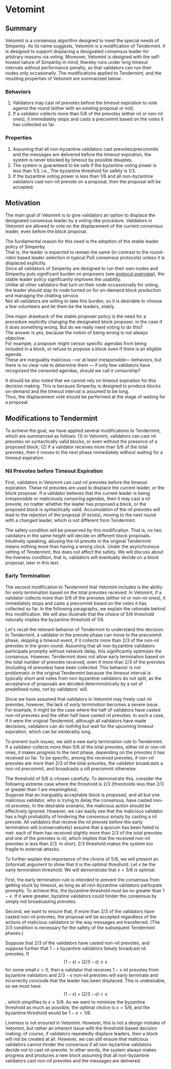# Vetomint

## Summary

Vetomint is a consensus algorithm designed to meet the special needs of
Simperby. As its name suggests, Vetomint is a modification of Tendermint. It is
designed to support displacing a designated consensus leader for arbitrary
reasons via voting. Moreover, Vetomint is designed with the self-hosted nature
of Simperby in mind, thereby runs under long timeout intervals without
performance penalty, so that validators can run their nodes only occasionally.
The modifications applied to Tendermint, and the resulting properties of
Vetomint are summarized below:

### Behaviors

1. Validators may cast nil prevotes before the timeout expiration to vote
against the round (either with an existing proposal or not).  
2. If a validator collects more than 5/6 of the prevotes (either nil or non-nil
ones), it immediately stops and casts a precommit based on the votes it has
collected so far.

### Properties

1. Assuming that all non-byzantine validators cast prevotes/precommits and the
messages are delivered before the timeout expiration, the system is never
blocked by timeout by possible disuptes.
2. The system is guaranteed to be safe if the byzantine voting power is less
   than $1/3$. i.e., The byzantine threshold for safety is $1/3$.
3. If the byzantine voting power is less than $1/6$ and all non-byzantine
validators cast non-nil prevote on a proposal, then the proposal will be
accepted.

## Motivation

The main goal of Vetomint is to give validators an option to displace the
designated consensus leader by a voting-like procedure. Validators in Vetomint
are allowed to vote on the displacement of the current consensus leader, even
before the block proposal.

The fundamental reason for this need is the adoption of the stable leader policy
of Simperby.  
That is, the leader is expected to remain the same (in contrast to the
round-robin based leader selection in typical PoS consensus protocols) unless it
is displaced explicitly.  
Since all validators of Simperby are designed to run their own nodes and
Simperby puts significant burden on proposers (see [protocol
overview](./protocol_overview.md)), the stable leader policy significantly
improves the usability.  
Unlike all other validators that turn on their node occassionally for voting,
the leader should stay its node turned on for on-demand block production and
managing the chatting service.  
Not all validators are willing to take this burden, so it is desirable to choose
a few volunteers and let them be the leaders, stably.

One major drawback of the stable proposer policy is the need for a procedure
explicitly changing the designated block proposer, in the case if it does
something wrong. But do we really need voting to do this?  
The answer is yes, because the notion of being wrong is not always objective.  
For example, a proposer might censor specific agendas from being included in a
block, or refuse to propose a block even if there is an eligible agenda.  
These are inarguably malicious —or at least irresponsible— behaviors, but there
is no clear rule to determine them — if only few validators have recognized the
censored agendas, should we call it censorship?

It should be also noted that we cannot rely on timeout expiration for this
decision making. This is because Simperby is designed to produce blocks
on-demand and the timeout interval is assumed to be long.  
Thus, the displacement vote should be performed at the stage of waiting for a
proposal.

## Modifications to Tendermint

To achieve the goal, we have applied several modifications to Tendermint, which
are summarized as follows: (1) in Vetomint, validators can cast nil prevotes on
syntactically valid blocks, or even without the presence of a proposed block;
(2) if a validator receives more than 5/6 of the total prevotes, then it moves
to the next phase immediately without waiting for a timeout expiration.

### Nil Prevotes before Timeout Expiration

First, validators in Vetomint can cast nil prevotes before the timeout
expiration. These nil prevotes are used to displace the current leader, or the
block proposer. If a validator believes that the current leader is being
irresponsible or maliciously censoring agendas, then it may cast a nil prevote,
no matter whether the leader has proposed a block, or the proposed block is
syntactically valid. Accumulation of the nil prevotes will lead to the rejection
of the proposal (if exists), moving to the next round with a changed leader,
which is not different from Tendermint.

<!---
TODO: Elaborate on this.
The following text is fine for giving intuition, but contains subtle errors.
Intuitively speaking, abusing the nil prevote in the original Tendermint means
nothing more than having a wrong clock.
-->
The safety condition will be preserved by this modification. That is, no two
validators in the same height will decide on different block proposals.
Intuitively speaking, abusing the nil prevote in the original Tendermint means
nothing more than having a wrong clock. Under the asynchronous setting of
Tendermint, this does not affect the safety. We will discuss about the liveness
condition, that is, validators will eventually decide on a block proposal, later
in this text.

### Early Termination

The second modification to Tendermint that Vetomint includes is the ability for
*early termination* based on the total prevotes received. In Vetomint, if a
validator collects more than 5/6 of the prevotes (either nil or non-nil ones),
it immediately stops and casts a precommit based on the votes it has collected
so far. In the following paragraphs, we explain the rationale behind this
modification. We will also illustrate that the choice of 5/6 threshold naturally
implies the byzantine threshold of 1/6.

Let's recall the relevant behavior of Tendermint to understand this decision. In
Tendermint, a validator in the prevote phase can move to the precommit phase,
skipping a timeout event, if it collects more than 2/3 of the non-nil prevotes
in the given round. Assuming that all non-byzantine validators participate
promptly without network delay, this significantly optimizes the consensus.
However, Tendermint does not allow early termination based on the total number
of prevotes received, even if more than 2/3 of the prevotes (including nil
prevotes) have been collected. This behavior is not problematic in the original
Tendermint because the timeout interval is typically short and votes from
non-byzantine validators do not split, as the acceptance of proposals are
decided deterministically by a set of predefined rules, not by validators' will.

Since we have assumed that validators in Vetomint may freely cast nil prevotes,
however, the lack of *early termination* becomes a severe issue. For example, it
might be the case where the half of validators have casted non-nil prevotes and
the other half have casted nil prevotes. In such a case, if it were the original
Tendermint, although all validators have made decisions, validators can do
nothihg but wait for the upcoming timeout expiration, which can be intolerably
long.

To prevent such issues, we add a new early termination rule to Tendermint. If a
validator collects more than 5/6 of the total prevotes, either nil or non-nil
ones, it makes progress to the next phase, depending on the prevotes it has
received so far. To be specific, among the received prevotes, if non-nil
prevotes are more than 2/3 of the total prevotes, the validator broadcasts a
non-nil precommit, and broadcasts a nill precommit otherwise.

The threshold of 5/6 is chosen carefully. To demonstrate this, consider the
following extreme case where the threshold is 2/3 (thresholds less than 2/3 or
greater than 1 are meaningless).  
Suppose that an inarguably acceptable block is proposed, and all but one
malicious validator, who is trying to delay the consensus, have casted non-nil
prevotes. In the desirable scenario, the malicious action should be effectively
ignored. However, we can easily see that the malicious validator has a high
probability of hindering the consensus simply by casting a nil prevote. All
validators that receive the nil prevote before the early termination will
(conservatively) assume that a quorum has been failed to met: each of them has
received slightly more than 2/3 of the total prevotes and one of the prevotes is
nil, which implies that the received non-nil prevotes is less than 2/3. In
short, 2/3 threshold makes the system too fragile to external attacks.

To further explain the importance of the choice of 5/6, we will present an
(informal) argument to show that it is the optimal threshold. Let $x$ be the
early termination threshold. We will demonstrate that $x = 5/6$ is optimal.

First, the early termination rule is intended to prevent the consensus from
getting stuck by timeout, as long as all non-byzantine validators particpate
promptly. To achieve this, the byzantine threshold must be no greater than
$1-x$. If it were greater, byzatine validators could hinder the consensus by
simply not broadcasting prevotes.

Second, we want to ensure that, if more than 2/3 of the validators have casted
non-nil prevotes, the proposal will be accepted regardless of the actions of
malicious validators or the way messages are transferred. (The 2/3 condition is
necessary for the safety of the subsequent Tendermint phases.)

Suppose that 2/3 of the validators have casted non-nil prevotes, and suppose
further that $1-x$ byzantine validators falsely broadcast nil prevotes.
If $$(1-x) + (2/3 - \epsilon) \ge x$$ for some small $\epsilon > 0$, then a
validator that receives $1-x$ nil prevotes from byzantine validators and
$2/3 - \epsilon$ non-nil prevotes will early terminate and incorrectly
conclude that the leader has been displaced.
This is undesirable, so we must have   $$(1-x) + (2/3 - \epsilon) < x$$, which
simplifies to $x \ge 5/6$.
As we want to minimize the byzantine threshold as much as possible, the optimal
choice is $x = 5/6$, and the byzantine threshold would be $1-x = 1/6$.

Liveness is not ensured in Vetomint. However, this is not a design mistake of
Vetomint, but rather an inherent issue with the threshold-based decision making:
of course, if validators repeatedly displace leaders, then a block will not be
created at all. However, we can still ensure that malicious validators cannot
hinder the consensus if all non-byzantine validators decide not to cast
nil-prevote. In other words, the system always makes progress and produces a new
block assuming that all non-byzantine validators cast non-nil prevotes and the
messages are delivered.
